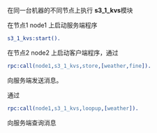 在同一台机器的不同节点上执行 **s3_1_kvs**模块

在节点1 node1 上启动服务端程序
```erlang
s3_1_kvs:start().
```



在节点2 node2 上启动客户端程序，通过

```erlang
rpc:call(node1,s3_1_kvs,store,[weather,fine]).

```
向服务端发送消息。

通过

```erlang
rpc:call(node1,s3_1_kvs,loopup,[weather]).
```
向服务端查询消息

